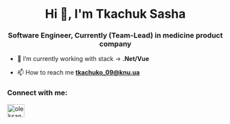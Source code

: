 <h1 align="center">Hi 👋, I'm Tkachuk Sasha</h1>
<h3 align="center">Software Engineer, Currently (Team-Lead) in medicine product company</h3>

- 🌱 I’m currently working with stack -> **.Net/Vue**

- 📫 How to reach me **tkachuko_09@knu.ua**

<h3 align="left">Connect with me:</h3>
<p align="left">
<a href="https://www.linkedin.com/in/oleksandr-tkachuk-288b0122a/" target="blank"><img align="center" src="https://raw.githubusercontent.com/rahuldkjain/github-profile-readme-generator/master/src/images/icons/Social/linked-in-alt.svg" alt="oleksandr-tkachuk-288b0122a" height="30" width="40" /></a>
</p>
